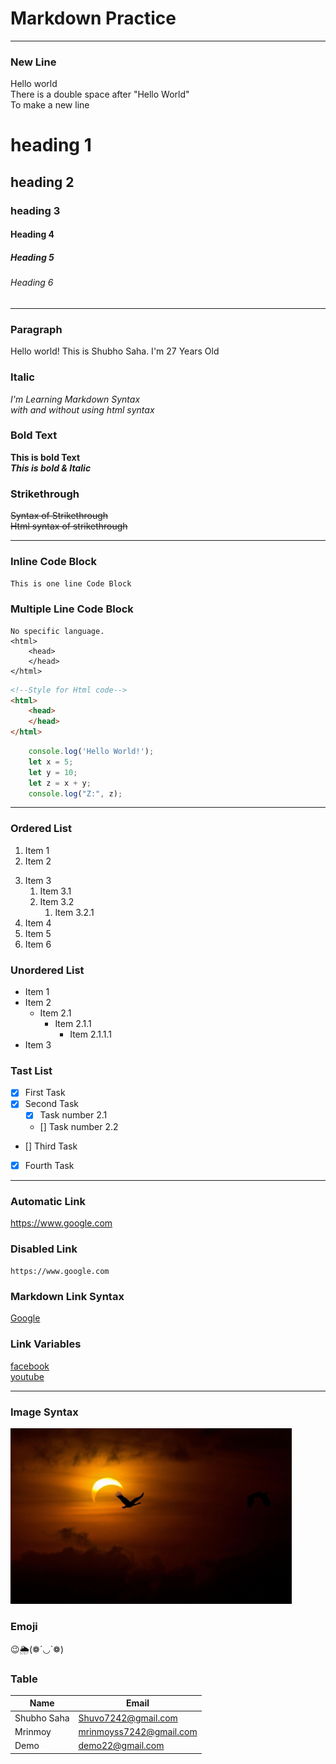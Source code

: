<!--Markdown Practice -->
# Markdown Practice
---

### New Line

Hello world  
There is a double space after "Hello World"<br/>To make a new line

# heading 1
## heading 2
### heading 3
#### Heading 4
##### Heading 5
###### Heading 6
---

### Paragraph
<p>Hello world! This is Shubho Saha. I'm 27 Years Old</p>

### Italic
<i>I'm Learning Markdown Syntax</i>  
_with and without using html syntax_ 

### Bold Text
__This is bold Text__  
___This is bold & Italic___

### Strikethrough
~~Syntax of Strikethrough~~  
<del>Html syntax of strikethrough</del> <hr>

### Inline Code Block
`This is one line Code Block`

### Multiple Line Code Block
```
No specific language.
<html>
    <head>
    </head>
</html>
```

```html
<!--Style for Html code-->
<html>
    <head>
    </head>
</html>
```

```javascript
    console.log('Hello World!');
    let x = 5;
    let y = 10;
    let z = x + y;
    console.log("Z:", z);
```
---

### Ordered List
<ol>
    <li>Item 1</li>
    <li>Item 2</li>
</ol>

3. Item 3
    1. Item 3.1  
    2. Item 3.2
        1. Item 3.2.1
0. Item 4
6. Item 5
0. Item 6

### Unordered List
- Item 1
- Item 2
  - Item 2.1
    - Item 2.1.1
      - Item 2.1.1.1
- Item 3

### Tast List
- [x] First Task
- [x] Second Task
  - [x] Task number 2.1
  - [] Task number 2.2
- [] Third Task
- [x] Fourth Task 
---

### Automatic Link
https://www.google.com

### Disabled Link
`https://www.google.com`

### Markdown Link Syntax
[Google](https://www.google.com)


### Link Variables
[facebook][facebook]  
[youtube][youtube]


<!--All Links are stored in variable here-->
[facebook]: https://www.facebook.com
[youtube]: https://www.youtube.com
---

### Image Syntax
<!-- ![alternative Text](image link) -->
<!-- ![Bird](./images/bird.jpg) -->

<img src="./images/bird.jpg" width="450">

### Emoji
😉🌦️(❁´◡`❁)

### Table
| Name | Email |
|-------|------|
|Shubho Saha| Shuvo7242@gmail.com|
|Mrinmoy | mrinmoyss7242@gmail.com|
|Demo | demo22@gmail.com|




